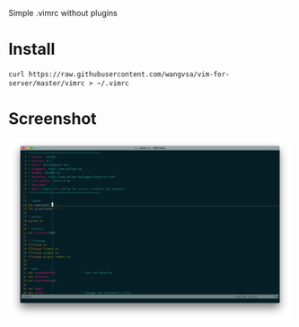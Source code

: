 
Simple .vimrc without plugins


# Install

```
curl https://raw.githubusercontent.com/wangvsa/vim-for-server/master/vimrc > ~/.vimrc
```


# Screenshot

![screenshot](https://raw.githubusercontent.com/wklken/gallery/master/vim/vim-for-server.png)
